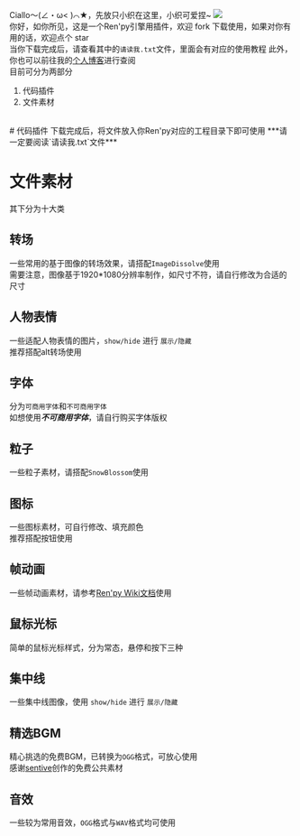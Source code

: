 Ciallo～(∠・ω< )⌒★，先放只小织在这里，小织可爱捏~
![](https://www.helloimg.com/i/2024/12/08/6755aed0a041d.png)
<br>
你好，如你所见，这是一个Ren'py引擎用插件，欢迎 fork 下载使用，如果对你有用的话，欢迎点个 star
<br>
当你下载完成后，请查看其中的`请读我.txt`文件，里面会有对应的使用教程
此外，你也可以前往我的[个人博客](https://lucylcarus.github.io/)进行查阅
<br>
目前可分为两部分
1. 代码插件
2. 文件素材
<br>
# 代码插件
下载完成后，将文件放入你Ren'py对应的工程目录下即可使用
***请一定要阅读`请读我.txt`文件***

# 文件素材
其下分为十大类

## 转场
一些常用的基于图像的转场效果，请搭配`ImageDissolve`使用
<br>
需要注意，图像基于1920*1080分辨率制作，如尺寸不符，请自行修改为合适的尺寸

## 人物表情
一些适配人物表情的图片，`show/hide` 进行 `展示/隐藏`
<br>
推荐搭配alt转场使用

## 字体
分为`可商用字体`和`不可商用字体`
<br>
如想使用***不可商用字体***，请自行购买字体版权

## 粒子
一些粒子素材，请搭配`SnowBlossom`使用

## 图标
一些图标素材，可自行修改、填充颜色
<br>
推荐搭配按钮使用

## 帧动画
一些帧动画素材，请参考[Ren'py Wiki文档](https://www.renpy.org/wiki/renpy/doc/reference/functions/anim.Filmstrip)使用

## 鼠标光标
简单的鼠标光标样式，分为常态，悬停和按下三种

## 集中线
一些集中线图像，使用 `show/hide` 进行 `展示/隐藏`

## 精选BGM
精心挑选的免费BGM，已转换为`OGG`格式，可放心使用
<br>
感谢[sentive](https://www.sentive.net/)创作的免费公共素材

## 音效
一些较为常用音效，`OGG`格式与`WAV`格式均可使用
